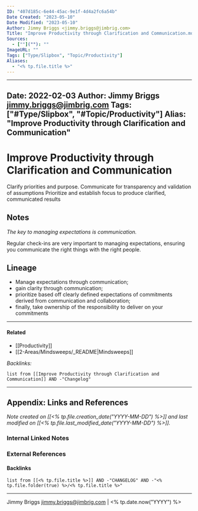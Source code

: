 ```yaml
---
ID: "407d185c-6e44-45ac-9e1f-4d4a2fc6a54b"
Date Created: "2023-05-10"
Date Modified: "2023-05-10"
Author: Jimmy Briggs <jimmy.briggs@jimbrig.com>
Title: "Improve Productivity through Clarification and Communication.md"
Sources: 
  - [""](""): ""
ImageURL: ""
Tags: ["Type/Slipbox", "Topic/Productivity"]
Aliases:
  - "<% tp.file.title %>"
---
```


---
Date: 2022-02-03
Author: Jimmy Briggs <jimmy.briggs@jimbrig.com>
Tags: ["#Type/Slipbox", "#Topic/Productivity"]
Alias: "Improve Productivity through Clarification and Communication"
---

# Improve Productivity through Clarification and Communication

Clarify priorities and purpose.
Communicate for transparency and validation of assumptions
Prioritize and establish focus to produce clarified, communicated results 

## Notes

*The key to managing expectations is communication.* 

Regular check-ins are very important to managing expectations, ensuring you communicate the right things with the right people.


## Lineage

- Manage expectations through communication; 
- gain clarity through communication; 
- prioritize based off clearly defined expectations of commitments derived from communication and collaboration;
- finally, take ownership of the responsibility to deliver on your commitments 



***

#### Related

- [[Productivity]]
- [[2-Areas/Mindsweeps/_README|Mindsweeps]]

*Backlinks:*

```dataview
list from [[Improve Productivity through Clarification and Communication]] AND -"Changelog"
```

***

## Appendix: Links and References

*Note created on [[<% tp.file.creation_date("YYYY-MM-DD") %>]] and last modified on [[<% tp.file.last_modified_date("YYYY-MM-DD") %>]].*

### Internal Linked Notes

### External References

#### Backlinks

```dataview
list from [[<% tp.file.title %>]] AND -"CHANGELOG" AND -"<% tp.file.folder(true) %>/<% tp.file.title %>"
```


***

Jimmy Briggs <jimmy.briggs@jimbrig.com> | <% tp.date.now("YYYY") %>
